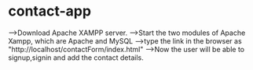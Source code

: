# contact-app
-->Download Apache XAMPP server.
-->Start the two modules of Apache Xampp, which are Apache and MySQL
-->type the link in the browser as 
"http://localhost/contactForm/index.html"
-->Now the user will be able to signup,signin and add the contact details.
